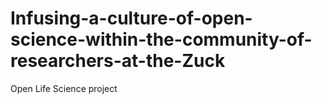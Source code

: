 # Infusing-a-culture-of-open-science-within-the-community-of-researchers-at-the-Zuck
Open Life Science project
